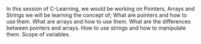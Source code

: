 In this session of C-Learning, we would be working on Pointers, Arrays and Strings
we will be learning the concept of;
What are pointers and how to use them.
What are arrays and how to use them.
What are the differences between pointers and arrays.
How to use strings and how to manipulate them.
Scope of variables.
